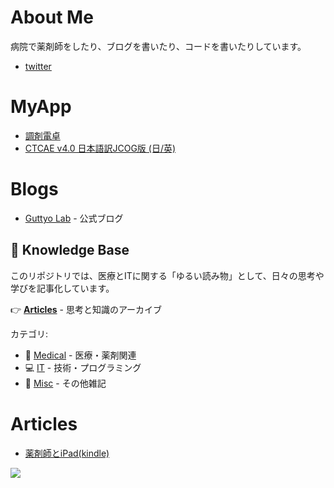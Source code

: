 # About Me

病院で薬剤師をしたり、ブログを書いたり、コードを書いたりしています。
- [twitter](https://www.twitter.com/Guttyo)

# MyApp

- [調剤電卓](https://apps.apple.com/jp/app/%E8%AA%BF%E5%89%A4%E9%9B%BB%E5%8D%93/id400743343)
- [CTCAE v4.0 日本語訳JCOG版 (日/英)](https://apps.apple.com/jp/app/ctcae-v4-0-%E6%97%A5%E6%9C%AC%E8%AA%9E%E8%A8%B3jcog%E7%89%88-%E6%97%A5-%E8%8B%B1/id576215567)

# Blogs

- [Guttyo Lab](https://blog.guttyo.jp/) - 公式ブログ
<!-- - [薬剤師ITラボ](https://www.yakuzaishi.app/) -->

## 📝 Knowledge Base

このリポジトリでは、医療とITに関する「ゆるい読み物」として、日々の思考や学びを記事化しています。

👉 **[Articles](/articles)** - 思考と知識のアーカイブ

カテゴリ:
- 🏥 [Medical](/articles/medical) - 医療・薬剤関連
- 💻 [IT](/articles/it) - 技術・プログラミング
- 📌 [Misc](/articles/misc) - その他雑記

# Articles

- [薬剤師とiPad(kindle)](https://www.amazon.co.jp/%E8%96%AC%E5%89%A4%E5%B8%AB%E3%81%A8iPad-%E5%8C%BB%E7%99%82%E3%81%A8iPad-Takafumi-Mizuguchi-ebook/dp/B00I13I2G2)

![](https://github-profile-summary-cards.vercel.app/api/cards/profile-details?username=Guttyo&theme=nord_bright)
